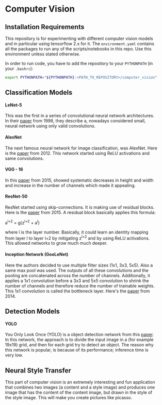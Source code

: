 # Computer Vision

## Installation Requirements

This repository is for experimenting with different computer vision 
models and in particular using tensorflow 2.x for it. The 
`environment.yaml` contains all the packages to run any of the 
scripts/notebooks in this repo. Use this environment unless stated
otherwise.

In order to run code, you have to add the repository to your `PYTHONPATH` 
(in your `.bashrc`):
```bash
export PYTHONPATH="${PYTHONPATH}:<PATH_TO_REPOSITORY>/computer_vision"
```


## Classification Models

#### LeNet-5
This was the first in a series of convolutional neural network architectures.
In their <a href="http://vision.stanford.edu/cs598_spring07/papers/Lecun98.pdf">paper</a> 
from 1998, they describe a, nowadays considered small, neural network using 
only valid convolutions.

#### AlexNet
The next famous neural network for image classification, was AlexNet. Here
is the <a href="https://papers.nips.cc/paper/4824-imagenet-classification-with-deep-convolutional-neural-networks.pdf">paper</a>
from 2012. This network started using ReLU activations and same convolutions.

#### VGG - 16
In this <a href="https://arxiv.org/pdf/1409.1556.pdf">paper</a> from 2015,
showed systematic decreases in height and width and increase in the number
of channels which made it appealing.

#### ResNet-50
ResNet started using skip-connections. It is making use of residual blocks.
Here is the <a href="https://www.cv-foundation.org/openaccess/content_cvpr_2016/papers/He_Deep_Residual_Learning_CVPR_2016_paper.pdf">paper</a>
from 2015. A residual block basically applies this formula:

a<sup>l+2</sup> = g(z<sup>l+2</sup> + a<sup>l</sup>)

where l is the layer number. Basically, it could learn an identity mapping
from layer l to layer l+2 by mitigating z<sup>l+2</sup> and by using ReLU
activations. This allowed networks to grow much much deeper.

#### Inception Network (GooLeNet)
Here the authors decided to use multiple filter sizes (1x1, 3x3, 5x5). Also
a same max pool was used. The outputs of all these convolutions and the pooling
are concatenated across the number of channels. Additionally, it applies
a 1x1 convolution before a 3x3 and 5x5 convolution to shrink the number of
channels and therefore reduce the number of trainable weights. This 1x1 
convolution is called the bottleneck layer. Here's the 
<a href="https://static.googleusercontent.com/media/research.google.com/nl//pubs/archive/43022.pdf">paper</a>
from 2014.


## Detection Models

#### YOLO
You Only Look Once (YOLO) is a object detection network from this
<a href="https://arxiv.org/pdf/1506.02640.pdf">paper</a>. In this
network, the approach is to divide the input image in a (for example 
19x19) grid, and then for each grid try to detect an object. The reason 
why this network is popular, is because of its performance; inference
time is very low.


## Neural Style Transfer
This part of computer vision is an extremely interesting and fun
application that combines two images (a content and a style image)
and produces one image that has the content of the content image,
but drawn in the style of the style image. This will make you 
create pictures like picasso.
